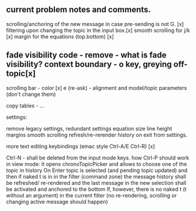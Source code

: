 ## current problem notes and comments.


scrolling/anchoring of the new message in case pre-sending is not G. [x]
filtering upon changing the topic in the input box.[x]
smooth scrolling for j/k [x]
margin for the equations (top.bottom) [x]

fade visibility code - remove - what is fade visibility?
context boundary - o key, greying off-topic[x]
- 

scrolling bar - color [x]
e (re-ask) - alignment and model/topic parameters (don't change them)

copy tables - ...

settings:

remove legacy settings, redundant settings
equation size
line height
margins
smooth scrolling
refresh/re-rerender history on exit from settings.

more text editing keybindings (emac style Ctrl-A/E Ctrl-R) [x]


Ctrl-N - shall be deleted from the input mode keys.
how Ctrl-P should work in view mode:
it opens chronoTopicPicker and allows to choose one of the topic in history
On Enter topic is selected (and pending topic updated) and then if naked t is in in the filter (command zone)
the message history shall be refreshed/ re-rendered and the last message in the new selection shall be activated and anchored to the bottom
If, however, there is no naked t (t without an argument) in the current filter (no re-rendering, scrolling or changing active message should happen) 